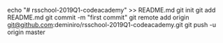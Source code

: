 echo "# rsschool-2019Q1-codeacademy" >> README.md
git init
git add README.md
git commit -m "first commit"
git remote add origin git@github.com:deminiro/rsschool-2019Q1-codeacademy.git
git push -u origin master
